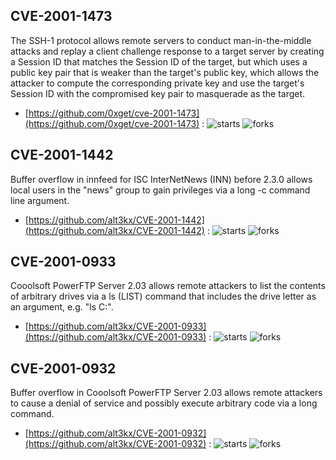 ## CVE-2001-1473
 The SSH-1 protocol allows remote servers to conduct man-in-the-middle attacks and replay a client challenge response to a target server by creating a Session ID that matches the Session ID of the target, but which uses a public key pair that is weaker than the target's public key, which allows the attacker to compute the corresponding private key and use the target's Session ID with the compromised key pair to masquerade as the target.



- [https://github.com/0xget/cve-2001-1473](https://github.com/0xget/cve-2001-1473) :  ![starts](https://img.shields.io/github/stars/0xget/cve-2001-1473.svg) ![forks](https://img.shields.io/github/forks/0xget/cve-2001-1473.svg)

## CVE-2001-1442
 Buffer overflow in innfeed for ISC InterNetNews (INN) before 2.3.0 allows local users in the &quot;news&quot; group to gain privileges via a long -c command line argument.



- [https://github.com/alt3kx/CVE-2001-1442](https://github.com/alt3kx/CVE-2001-1442) :  ![starts](https://img.shields.io/github/stars/alt3kx/CVE-2001-1442.svg) ![forks](https://img.shields.io/github/forks/alt3kx/CVE-2001-1442.svg)

## CVE-2001-0933
 Cooolsoft PowerFTP Server 2.03 allows remote attackers to list the contents of arbitrary drives via a ls (LIST) command that includes the drive letter as an argument, e.g. &quot;ls C:&quot;.



- [https://github.com/alt3kx/CVE-2001-0933](https://github.com/alt3kx/CVE-2001-0933) :  ![starts](https://img.shields.io/github/stars/alt3kx/CVE-2001-0933.svg) ![forks](https://img.shields.io/github/forks/alt3kx/CVE-2001-0933.svg)

## CVE-2001-0932
 Buffer overflow in Cooolsoft PowerFTP Server 2.03 allows remote attackers to cause a denial of service and possibly execute arbitrary code via a long command.



- [https://github.com/alt3kx/CVE-2001-0932](https://github.com/alt3kx/CVE-2001-0932) :  ![starts](https://img.shields.io/github/stars/alt3kx/CVE-2001-0932.svg) ![forks](https://img.shields.io/github/forks/alt3kx/CVE-2001-0932.svg)
